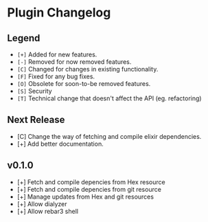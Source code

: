 # Plugin Changelog

## Legend

- `[+]` Added for new features.
- `[-]` Removed for now removed features.
- `[C]` Changed for changes in existing functionality.
- `[F]` Fixed for any bug fixes.
- `[O]` Obsolete for soon-to-be removed features.
- `[S]` Security
- `[T]` Technical change that doesn't affect the API (eg. refactoring)

## Next Release

- [C] Change the way of fetching and compile elixir dependencies.
- [+] Add better documentation.

## v0.1.0

- [+] Fetch and compile depencies from Hex resource
- [+] Fetch and compile depencies from git resource
- [+] Manage updates from Hex and git resources
- [+] Allow dialyzer
- [+] Allow rebar3 shell
